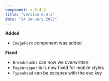 ```yaml
---
component: v-0.4.3
title: "Version 0.4.3"
date: "24 January 2022"
---
```


**Added**

- `ImageForm` component was added

**Fixed**

- `Breadcrumbs` can now we overwritten
- `PageWrapper` is is now fixed for mobile styles
- `Typeahead` can be escapes with the esc key
